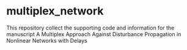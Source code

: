 # multiplex_network
This repository collect the supporting code and information for the manuscript A Multiplex Approach Against Disturbance Propagation in Nonlinear Networks with Delays
